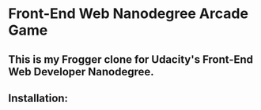# Front-End Web Nanodegree Arcade Game

## This is my Frogger clone for Udacity's Front-End Web Developer Nanodegree.

## Installation:

